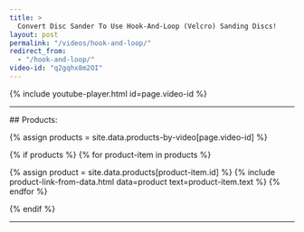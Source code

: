 ```yaml
---
title: >
  Convert Disc Sander To Use Hook-And-Loop (Velcro) Sanding Discs!
layout: post
permalink: "/videos/hook-and-loop/"
redirect_from:
  - "/hook-and-loop/"
video-id: "q2gqhx8m2OI"
---
```


{% include youtube-player.html id=page.video-id %}

<p style="clear: left"></p>

<hr class="hr-thick">

<p></p>
## Products:

{% assign products = site.data.products-by-video[page.video-id]  %}

{% if products %}
{% for product-item in products  %}

{% assign product = site.data.products[product-item.id] %}
{% include product-link-from-data.html data=product text=product-item.text %}
{% endfor %}

{% endif %}

<hr class="hr-thick" style="margin-bottom: 30px; clear: left"/>

